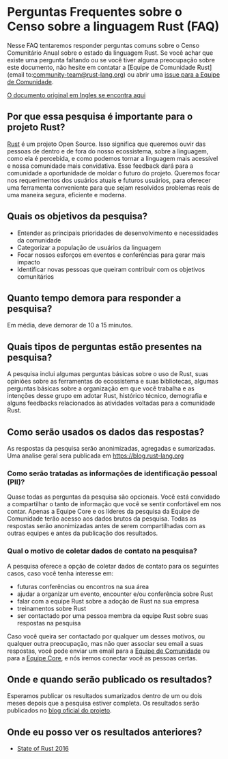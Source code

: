 # Perguntas Frequentes sobre o Censo sobre a linguagem Rust (FAQ)

Nesse FAQ tentaremos responder perguntas comuns sobre o Censo Comunitário Anual sobre o estado da linguagem Rust. Se você achar que existe uma pergunta faltando ou se você tiver alguma preocupação sobre este documento, não hesite em contatar a [Equipe de Comunidade Rust](email to:community-team@rust-lang.org) ou abrir uma [issue para a Equipe de Comunidade](https://github.com/rust-community/team/issues).

[O documento original em Ingles se encontra aqui](https://github.com/rust-community/team/wiki/State-of-the-Rust-Language-Community-Survey-FAQ)

## Por que essa pesquisa é importante para o projeto Rust?

[Rust](https://rust-lang.org) é um projeto Open Source. Isso significa que queremos ouvir das pessoas de dentro e de fora do nosso ecossistema, sobre a linguagem, como ela é percebida, e como podemos tornar a linguagem mais acessível e nossa comunidade mais convidativa. Esse feedback dará para a comunidade a oportunidade de moldar o futuro do projeto. Queremos focar nos requerimentos dos usuários atuais e futuros usuários, para oferecer uma ferramenta conveniente para que sejam resolvidos problemas reais de uma maneira segura, eficiente e moderna.

## Quais os objetivos da pesquisa?

* Entender as principais prioridades de desenvolvimento e necessidades da comunidade
* Categorizar a população de usuários da linguagem
* Focar nossos esforços em eventos e conferências para gerar mais impacto
* Identificar novas pessoas que queiram contribuir com os objetivos comunitários

## Quanto tempo demora para responder a pesquisa?

Em média, deve demorar de 10 a 15 minutos.

## Quais tipos de perguntas estão presentes na pesquisa?

A pesquisa inclui algumas perguntas básicas sobre o uso de Rust, suas opiniões sobre as ferramentas do ecossistema e suas bibliotecas, algumas perguntas básicas sobre a organização em que você trabalha e as intenções desse grupo em adotar Rust, histórico técnico, demografia e alguns feedbacks relacionados às atividades voltadas para a comunidade Rust.

## Como serão usados os dados das respostas?

As respostas da pesquisa serão anonimizadas, agregadas e sumarizadas. Uma analise geral sera publicada em https://blog.rust-lang.org

### Como serão tratadas as informações de identificação pessoal (PII)?

Quase todas as perguntas da pesquisa são opcionais. Você está convidado a compartilhar o tanto de informação que você se sentir confortável em nos contar.
Apenas a Equipe Core e os líderes da pesquisa da Equipe de Comunidade terão acesso aos dados brutos da pesquisa. Todas as respostas serão anonimizadas antes de serem compartilhadas com as outras equipes e antes da publicação dos resultados.

### Qual o motivo de coletar dados de contato na pesquisa?

A pesquisa oferece a opção de coletar dados de contato para os seguintes casos, caso você tenha interesse em:

* futuras conferências ou encontros na sua área
* ajudar a organizar um evento, encounter e/ou conferência sobre Rust
* falar com a equipe Rust sobre a adoção de Rust na sua empresa
* treinamentos sobre Rust
* ser contactado por uma pessoa membra da equipe Rust sobre suas respostas na pesquisa

Caso você queira ser contactado por qualquer um desses motivos, ou qualquer  outra preocupação, mas não quer associar seu email a suas respostas, você pode enviar um email para a [Equipe de Comunidade](mailto:community-team@rust-lang.org) ou para a [Equipe Core](mailto:core-team@rust-lang.org), e nós iremos conectar você as pessoas certas.

## Onde e quando serão publicado os resultados?

Esperamos publicar os resultados sumarizados dentro de um ou dois meses depois que a pesquisa estiver completa. Os resultados serão publicados no [blog oficial do projeto](https://blog.rust-lang.org).

## Onde eu posso ver os resultados anteriores?

* [State of Rust 2016](https://blog.rust-lang.org/2016/06/30/State-of-Rust-Survey-2016.html)
